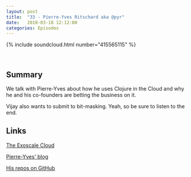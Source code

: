 ```yaml
---
layout: post
title:  "33 - Pierre-Yves Ritschard aka @pyr"
date:   2018-03-18 12:12:00
categories: Episodes
---
```


{% include soundcloud.html number="415565115" %}

<br>

## Summary

We talk with Pierre-Yves about how he uses Clojure in the Cloud and why he and his co-founders are betting the business on it.

Vijay also wants to submit to bit-masking. Yeah, so be sure to listen to the end.


## Links

<a href="https://www.exoscale.com" target="_blank">The Exoscale Cloud</a>

<a href="http://spootnik.org" target="_blank">Pierre-Yves' blog</a>

<a href="https://github.com/pyr" target="_blank">His repos on GitHub</a>



